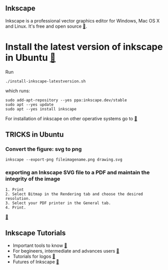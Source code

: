 Inkscape
---

Inkscape is a professional vector graphics editor for Windows, Mac OS X and Linux. It's free and open source [:link:](https://inkscape.org/en/).


# Install the latest version of inkscape in Ubuntu [:link:](http://ubuntuhandbook.org/index.php/2017/01/install-inkscape-0-92-ppa-ubuntu-16-04-16-10-14-04/)


Run
```
./install-inkscape-latestversion.sh
```
which runs:
```
sudo add-apt-repository --yes ppa:inkscape.dev/stable
sudo apt --yes update
sudo apt --yes install inkscape
```


For installation of inkscape on other operative systems go to [:link:](https://inkscape.org/en/release/)


## TRICKS in Ubuntu

### Convert the figure: svg to png

```
inkscape --export-png fileimagename.png drawing.svg
```

### exporting an Inkscape SVG file to a PDF and maintain the integrity of the image

```
1. Print
2. Select Bitmap in the Rendering tab and choose the desired resolution.
3. Select your PDF printer in the General tab.
4. Print.
```

[:link:](https://graphicdesign.stackexchange.com/questions/5880/how-can-you-export-an-inkscape-svg-file-to-a-pdf-and-maintain-the-integrity-of-t)


## Inkscape Tutorials

* Important tools to know [:link:](https://www.youtube.com/watch?v=eM8_xRCZvEo)
* For begineers, intermediate and advances users [:link:](https://www.youtube.com/channel/UCEQXp_fcqwPcqrzNtWJ1w9w/videos)
* Tutorials for logos [:link:](https://www.youtube.com/watch?v=1hhAXrxVMeU&list=PLynG8gQD-n8DUEHPGKj3fgQUSwIYyU7dk)
* Futures of Inkscape [:link:](https://www.youtube.com/watch?v=R8lE2wyfSYY&list=PLynG8gQD-n8Byyq30_FOq9ylUFL1nTkGC)



